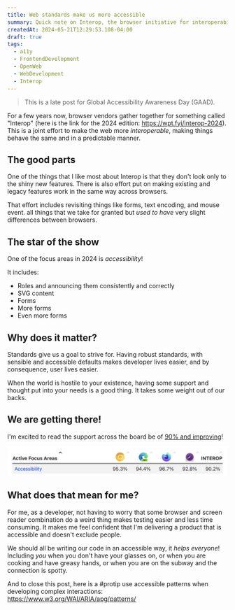 ```yaml
---
title: Web standards make us more accessible
summary: Quick note on Interop, the browser initiative for interoperability and how it focus on accessibility in 2024
createdAt: 2024-05-21T12:29:53.108-04:00
draft: true
tags:
  - a11y
  - FrontendDevelopment
  - OpenWeb
  - WebDevelopment
  - Interop
---
```

> This is a late post for Global Accessibility Awareness Day (GAAD).

For a few years now, browser vendors gather together for something called "Interop" (here is the link for the 2024 edition: https://wpt.fyi/interop-2024).
This is a joint effort to make the web more _interoperable_, making things behave the same and in a predictable manner.

## The good parts

One of the things that I like most about Interop is that they don't look only to the shiny new features. There is also effort put on making existing and legacy features work in the same way across browsers.

That effort includes revisiting things like forms, text encoding, and mouse event. all things that we take for granted but _used to have_ very slight differences between browsers.

## The star of the show

One of the focus areas in 2024 is _accessibility_!

It includes:
- Roles and announcing them consistently and correctly
- SVG content
- Forms
- More forms
- Even more forms

## Why does it matter?

Standards give us a goal to strive for. Having robust standards, with sensible and accessible defaults makes developer lives easier, and by consequence, user lives easier.

When the world is hostile to your existence, having some support and thought put into your needs is a good thing. It takes some weight out of our backs.

## We are getting there!

I'm excited to read the support across the board be of [90% and improving](https://wpt.fyi/interop-2024)!

![A screenshot of the Interop Dashboard for 2024, containing the header and first line of a table. The header reads, from left to right: "Active Focus Areas"; The icon for Chrome Canary; The icon for Edge Dev; The icon for Firefox Nightly; The Icon for Safari Technology Preview; "Interop". The first line reads: "Accessibility"; 95.3% for Chrome; 94.4% for Edge; 96.7% for Firefox; 92.8% for Safari; 90.2% for Interop.](assets/interop-a11y.png)

## What does that mean for me?

For me, as a developer, not having to worry that some browser and screen reader combination do a weird thing makes testing easier and less time consuming. It makes me feel confident that I'm delivering a product that is accessible and doesn't exclude people.

We should all be writing our code in an accessible way, it _helps everyone_! Including _you_ when you don't have your glasses on, or when you are cooking and have greasy hands, or when you are on the subway and the connection is spotty.

And to close this post, here is a #protip use accessible patterns when developing complex interactions: https://www.w3.org/WAI/ARIA/apg/patterns/